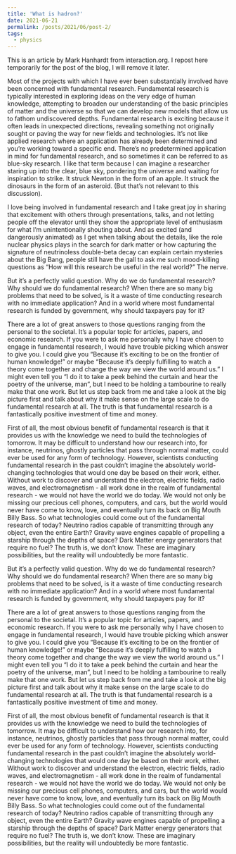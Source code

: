 ```yaml
---
title: 'What is hadron?'
date: 2021-06-21
permalink: /posts/2021/06/post-2/
tags:
  - physics
---
```


This is an article by Mark Hanhardt from interaction.org.
I repost here temporarily for the post of the blog, I will remove it later.


Most of the projects with which I have ever been substantially involved have been concerned with fundamental research.  Fundamental research is typically interested in exploring ideas on the very edge of human knowledge, attempting to broaden our understanding of the basic principles of matter and the universe so that we can develop new models that allow us to fathom undiscovered depths.  Fundamental research is exciting because it often leads in unexpected directions, revealing something not originally sought or paving the way for new fields and technologies.  It’s not like applied research where an application has already been determined and you’re working toward a specific end.  There’s no predetermined application in mind for fundamental research, and so sometimes it can be referred to as blue-sky research.  I like that term because I can imagine a researcher staring up into the clear, blue sky, pondering the universe and waiting for inspiration to strike.  It struck Newton in the form of an apple.  It struck the dinosaurs in the form of an asteroid.  (But that’s not relevant to this discussion).

I love being involved in fundamental research and I take great joy in sharing that excitement with others through presentations, talks, and not letting people off the elevator until they show the appropriate level of enthusiasm for what I’m unintentionally shouting about.  And as excited (and dangerously animated) as I get when talking about the details, like the role nuclear physics plays in the search for dark matter or how capturing the signature of neutrinoless double-beta decay can explain certain mysteries about the Big Bang, people still have the gall to ask me such mood-killing questions as “How will this research be useful  in the real world?”  The nerve.

But it’s a perfectly valid question.  Why do we do fundamental research?  Why should we do fundamental research?  When there are so many big problems that need to be solved, is it a waste of time conducting research with no immediate application?  And in a world where most fundamental research is funded by government, why should taxpayers pay for it?

There are a lot of great answers to those questions ranging from the personal to the societal.  It’s a popular topic for articles, papers, and economic research.  If you were to ask me personally why I have chosen to engage in fundamental research, I would have trouble picking which answer to give you.  I could give you “Because it’s exciting to be on the frontier of human knowledge!” or maybe “Because it’s deeply fulfilling to watch a theory come together and change the way we view the world around us.”  I might even tell you “I do it to take a peek behind the curtain and hear the poetry of the universe, man”, but I need to be holding a tambourine to really make that one work.  But let us step back from me and take a look at the big picture first and talk about why it make sense on the large scale to do fundamental research at all.  The truth is that fundamental research is a fantastically positive investment of time and money.

First of all, the most obvious benefit of fundamental research is that it provides us with the knowledge we need to build the technologies of tomorrow.  It may be difficult to understand how our research into, for instance, neutrinos, ghostly particles that pass through normal matter, could ever be used for any form of technology.  However, scientists conducting fundamental research in the past couldn’t imagine the absolutely world-changing technologies that would one day be based on their work, either.  Without work to discover and understand the electron, electric fields, radio waves, and electromagnetism - all work done in the realm of fundamental research - we would not have the world we do today.  We would not only be missing our precious cell phones, computers, and cars, but the world would never have come to know, love, and eventually turn its back on Big Mouth Billy Bass.  So what technologies could come out of the fundamental research of today?  Neutrino radios capable of transmitting through any object, even the entire Earth?  Gravity wave engines capable of propelling a starship through the depths of space?  Dark Matter energy generators that require no fuel?  The truth is, we don’t know.  These are imaginary possibilities, but the reality will undoubtedly be more fantastic.


But it’s a perfectly valid question.  Why do we do fundamental research?  Why should we do fundamental research?  When there are so many big problems that need to be solved, is it a waste of time conducting research with no immediate application?  And in a world where most fundamental research is funded by government, why should taxpayers pay for it?

There are a lot of great answers to those questions ranging from the personal to the societal.  It’s a popular topic for articles, papers, and economic research.  If you were to ask me personally why I have chosen to engage in fundamental research, I would have trouble picking which answer to give you.  I could give you “Because it’s exciting to be on the frontier of human knowledge!” or maybe “Because it’s deeply fulfilling to watch a theory come together and change the way we view the world around us.”  I might even tell you “I do it to take a peek behind the curtain and hear the poetry of the universe, man”, but I need to be holding a tambourine to really make that one work.  But let us step back from me and take a look at the big picture first and talk about why it make sense on the large scale to do fundamental research at all.  The truth is that fundamental research is a fantastically positive investment of time and money.

First of all, the most obvious benefit of fundamental research is that it provides us with the knowledge we need to build the technologies of tomorrow.  It may be difficult to understand how our research into, for instance, neutrinos, ghostly particles that pass through normal matter, could ever be used for any form of technology.  However, scientists conducting fundamental research in the past couldn’t imagine the absolutely world-changing technologies that would one day be based on their work, either.  Without work to discover and understand the electron, electric fields, radio waves, and electromagnetism - all work done in the realm of fundamental research - we would not have the world we do today.  We would not only be missing our precious cell phones, computers, and cars, but the world would never have come to know, love, and eventually turn its back on Big Mouth Billy Bass.  So what technologies could come out of the fundamental research of today?  Neutrino radios capable of transmitting through any object, even the entire Earth?  Gravity wave engines capable of propelling a starship through the depths of space?  Dark Matter energy generators that require no fuel?  The truth is, we don’t know.  These are imaginary possibilities, but the reality will undoubtedly be more fantastic.
